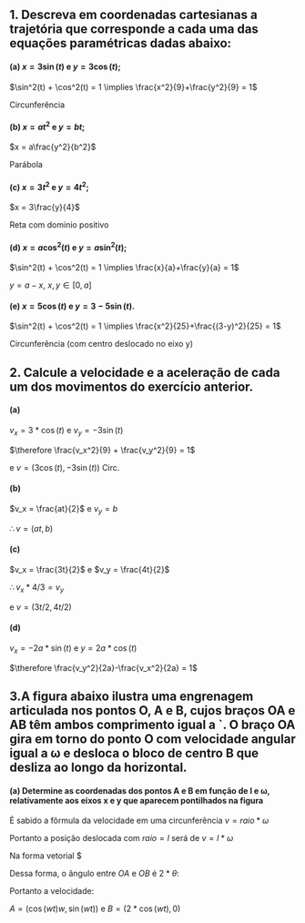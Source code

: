 ## 1. Descreva em coordenadas cartesianas a trajetória que corresponde a cada uma das equações paramétricas dadas abaixo:
#### (a) $x = 3 \sin (t)$ e $y = 3 \cos(t);$

$\sin^2(t) + \cos^2(t) = 1 \implies \frac{x^2}{9}+\frac{y^2}{9} = 1$ 

Circunferência

#### (b) $x = at^2$ e $y = bt;$

$x = a\frac{y^2}{b^2}$

Parábola

#### \(c\) $x = 3t^2$ e $y = 4t^2 ;$

$x = 3\frac{y}{4}$

Reta com dominio positivo

#### (d) $x = a \cos^2 (t)$ e $y = a \sin^2(t);$

$\sin^2(t) + \cos^2(t) = 1 \implies \frac{x}{a}+\frac{y}{a} = 1$

$y = a-x$, $x,y \in [0,a]$

#### (e) $x = 5 \cos(t)$ e $y = 3 − 5 \sin (t).$

$\sin^2(t) + \cos^2(t) = 1 \implies \frac{x^2}{25}+\frac{(3-y)^2}{25} = 1$

Circunferência (com centro deslocado no eixo y)


## 2. Calcule a velocidade e a aceleração de cada um dos movimentos do exercício anterior.

#### (a) 
$v_x = 3*\cos(t)$ e $v_y = -3\sin(t)$

$\therefore \frac{v_x^2}{9} + \frac{v_y^2}{9} = 1$

e $v=(3\cos(t),-3\sin(t))$
Circ.

#### (b) 

$v_x = \frac{at}{2}$ e $v_y = b$

$\therefore v=(at,b)$

#### \(c\)

$v_x = \frac{3t}{2}$ e $v_y = \frac{4t}{2}$

$\therefore v_x*4/3 = v_y$

e $v = (3t/2,4t/2)$

#### (d) 

$v_x = -2a*\sin(t)$ e $y = 2a*\cos(t)$

$\therefore \frac{v_y^2}{2a}-\frac{v_x^2}{2a} = 1$


## 3.A figura abaixo ilustra uma engrenagem articulada nos pontos O, A e B, cujos braços OA e AB têm ambos comprimento igual a `. O braço OA gira em torno do ponto O com velocidade angular igual a ω e desloca o bloco de centro B que desliza ao longo da horizontal.

#### (a) Determine as coordenadas dos pontos A e B em função de l e ω, relativamente aos eixos x e y que aparecem pontilhados na figura

É sabido a fôrmula da velocidade em uma circunferência $v = raio * \omega$

Portanto a posição deslocada com $raio = l$ será de $v = l *\omega$

Na forma vetorial $

Dessa forma, o ângulo entre $OA$ e $OB$ é $2*\theta$:

Portanto a velocidade:

$A = (\cos(wt)w,\sin(wt))$ e $B = (2*\cos(wt), 0)$


